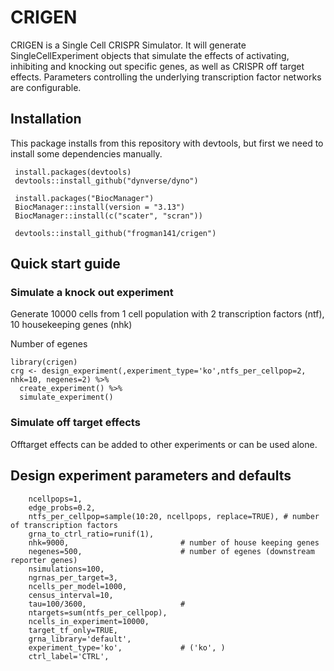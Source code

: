 # CRIGEN

CRIGEN is a Single Cell CRISPR Simulator.  It will generate SingleCellExperiment objects that simulate the effects of activating, inhibiting and knocking out specific genes, as well as CRISPR off target effects. Parameters controlling the underlying transcription factor networks are configurable.  

## Installation

This package installs from this repository with devtools, but first we need to install some dependencies manually. 
```
 install.packages(devtools)
 devtools::install_github("dynverse/dyno")

 install.packages("BiocManager")
 BiocManager::install(version = "3.13")
 BiocManager::install(c("scater", "scran"))

 devtools::install_github("frogman141/crigen")
```

## Quick start guide


### Simulate a knock out experiment

Generate 10000 cells from 1 cell population with 2 transcription factors (ntf), 10 housekeeping genes (nhk)

Number of egenes

```
library(crigen)
crg <- design_experiment(,experiment_type='ko',ntfs_per_cellpop=2, nhk=10, negenes=2) %>%
  create_experiment() %>%
  simulate_experiment()
```

### Simulate off target effects

Offtarget effects can be added to other experiments or can be used alone.


## Design experiment parameters and defaults

```
    ncellpops=1,
    edge_probs=0.2,
    ntfs_per_cellpop=sample(10:20, ncellpops, replace=TRUE), # number of transcription factors
    grna_to_ctrl_ratio=runif(1),
    nhk=9000,                         # number of house keeping genes
    negenes=500,                      # number of egenes (downstream reporter genes)
    nsimulations=100,
    ngrnas_per_target=3,
    ncells_per_model=1000,
    census_interval=10,
    tau=100/3600,                     #
    ntargets=sum(ntfs_per_cellpop),
    ncells_in_experiment=10000,
    target_tf_only=TRUE,
    grna_library='default',
    experiment_type='ko',             # ('ko', )
    ctrl_label='CTRL',
```

